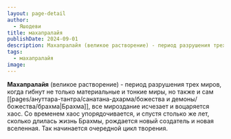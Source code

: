 ```yaml
---
layout: page-detail
author:
  - Яшодеви
title: махапралайя
publishDate: 2024-09-01
description: Махапралайя (великое растворение) - период разрушения трех миров, когда гибнут не только материальные и тонкие миры, но также и сам Брахма, все мироздание исчезает и воцаряется хаос.
tags:
  - махапралайя
image:
---
```

**Махапралайя** (великое растворение) - период разрушения трех миров, когда гибнут не только материальные и тонкие миры, но также и сам [[pages/ануттара-тантра/санатана-дхарма/божества и демоны/божества/брахма|Брахма]], все мироздание исчезает и воцаряется хаос. Со временем хаос упорядочивается, и спустя столько же лет, сколько длилась жизнь Брахмы, рождается новый создатель и новая вселенная. Так начинается очередной цикл творения.

